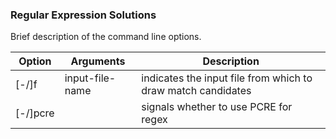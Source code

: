 ### Regular Expression Solutions

Brief description of the command line options.

| Option | Arguments | Description |
|--------|-----------|-------------|
| [-/]f | input-file-name | indicates the input file from which to draw match candidates |
| [-/]pcre | | signals whether to use PCRE for regex |
